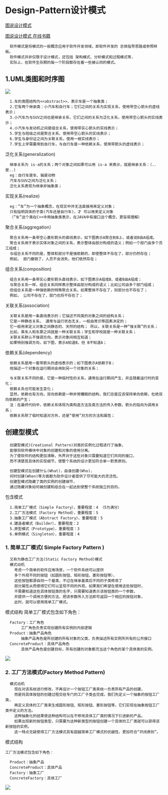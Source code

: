 # Design-Pattern设计模式
[图说设计模式](https://github.com/me115/design_patterns)

[图说设计模式 在线书籍 ](https://design-patterns.readthedocs.io/zh_CN/latest/index.html)


      软件模式是将模式的一般概念应用于软件开发领域，即软件开发的 总体指导思路或参照样板。
      软件模式并非仅限于设计模式，还包括 架构模式、分析模式和过程模式等，
      实际上，在软件生存期的每一个阶段都存在着一些被认同的模式。

## 1.UML类图和时序图
![](https://design-patterns.readthedocs.io/zh_CN/latest/_images/uml_class_struct.jpg)
      
      1.车的类图结构为<<abstract>>，表示车是一个抽象类；
      2.它有两个继承类：小汽车和自行车；它们之间的关系为实现关系，使用带空心箭头的虚线表示；
      3.小汽车为与SUV之间也是继承关系，它们之间的关系为泛化关系，使用带空心箭头的实线表示；
      4.小汽车与发动机之间是组合关系，使用带实心箭头的实线表示；
      5.学生与班级之间是聚合关系，使用带空心箭头的实线表示；
      6.学生与身份证之间为关联关系，使用一根实线表示；
      7.学生上学需要用到自行车，与自行车是一种依赖关系，使用带箭头的虚线表示；

泛化关系(generalization)
      
      继承关系为 is-a的关系；两个对象之间如果可以用 is-a 来表示，就是继承关系：（..是..)
      eg：自行车是车、猫是动物
      汽车与SUV之间为泛化关系；
      泛化关系表现为继承非抽象类；
      
实现关系(realize)
      
      eg：”车”为一个抽象概念，在现实中并无法直接用来定义对象；
      只有指明具体的子类(汽车还是自行车)，才 可以用来定义对象
      （”车”这个类在C++中用抽象类表示，在JAVA中有接口这个概念，更容易理解）

聚合关系(aggregation）
      
      聚合关系用一条带空心菱形箭头的直线表示，如下图表示A聚合到B上，或者说B由A组成。
      聚合关系用于表示实体对象之间的关系，表示整体由部分构成的语义；例如一个部门由多个员工组成；
      与组合关系不同的是，整体和部分不是强依赖的，即使整体不存在了，部分仍然存在；
      例如， 部门撤销了，人员不会消失，他们依然存在；
      
组合关系(composition)

      组合关系用一条带实心菱形箭头直线表示，如下图表示A组成B，或者B由A组成；   
      与聚合关系一样，组合关系同样表示整体由部分构成的语义；比如公司由多个部门组成；
      但组合关系是一种强依赖的特殊聚合关系，如果整体不存在了，则部分也不存在了；
      例如， 公司不存在了，部门也将不存在了；
      
关联关系(association)

      关联关系是用一条直线表示的；它描述不同类的对象之间的结构关系；
      它是一种静态关系， 通常与运行状态无关，一般由常识等因素决定的；
      它一般用来定义对象之间静态的、天然的结构； 所以，关联关系是一种“强关联”的关系；
      比如，乘车人和车票之间就是一种关联关系；学生和学校就是一种关联关系；
      关联关系默认不强调方向，表示对象间相互知道；
      如果特别强调方向，如下图，表示A知道B，但 B不知道A；
      
依赖关系(dependency)

      依赖关系是用一套带箭头的虚线表示的；如下图表示A依赖于B；
      他描述一个对象在运行期间会用到另一个对象的关系；
      
      与关联关系不同的是，它是一种临时性的关系，通常在运行期间产生，并且随着运行时的变化； 
      依赖关系也可能发生变化；
      显然，依赖也有方向，双向依赖是一种非常糟糕的结构，我们总是应该保持单向依赖，杜绝双向依赖的产生；
      注：在最终代码中，依赖关系体现为类构造方法及类方法的传入参数，箭头的指向为调用关系；
      依赖关系除了临时知道对方外，还是“使用”对方的方法和属性；
      
      
## 创建型模式

      创建型模式(Creational Pattern)对类的实例化过程进行了抽象，
      能够将软件模块中对象的创建和对象的使用分离。
      为了使软件的结构更加清晰，外界对于这些对象只需要知道它们共同的接口，
      而不清楚其具体的实现细节，使整个系统的设计更加符合单一职责原则。
      
      创建型模式在创建什么(What)，由谁创建(Who)，
      何时创建(When)等方面都为软件设计者提供了尽可能大的灵活性。
      创建型模式隐藏了类的实例的创建细节，
      通过隐藏对象如何被创建和组合在一起达到使整个系统独立的目的。


包含模式

      1.简单工厂模式（Simple Factory），重要程度：4 （5为满分）
      2.工厂方法模式（Factory Method），重要程度：5
      3.抽象工厂模式（Abstract Factory），重要程度：5
      4.建造者模式（Builder），重要程度：2
      5.原型模式（Prototype），重要程度：3
      6.单例模式（Singleton），重要程度：4

### 1. 简单工厂模式( Simple Factory Pattern )
      又称为静态工厂方法(Static Factory Method)模式
      模式动机
        考虑一个简单的软件应用场景，一个软件系统可以提供
        多个外观不同的按钮（如圆形按钮、矩形按钮、菱形按钮等）， 
        这些按钮都源自同一个基类，不过在继承基类后不同的子类修改了
        部分属性从而使得它们可以呈现不同的外观，如果我们希望在使用这些按钮时，
        不需要知道这些具体按钮类的名字，只需要知道表示该按钮类的一个参数，
        并提供一个调用方便的方法，把该参数传入方法即可返回一个相应的按钮对象，
        此时，就可以使用简单工厂模式。
        
模式结构
简单工厂模式包含如下角色：

      Factory：工厂角色 
           工厂角色负责实现创建所有实例的内部逻辑
      Product：抽象产品角色
           抽象产品角色是所创建的所有对象的父类，负责描述所有实例所共有的公共接口
      ConcreteProduct：具体产品角色
           具体产品角色是创建目标，所有创建的对象都充当这个角色的某个具体类的实例。
![](https://design-patterns.readthedocs.io/zh_CN/latest/_images/SimpleFactory.jpg)
      
### 2. 工厂方法模式(Factory Method Pattern)
      模式动机
        现在对该系统进行修改，不再设计一个按钮工厂类来统一负责所有产品的创建，
        而是将具体按钮的创建过程交给专门的工厂子类去完成，我们先定义一个抽象的按钮工厂类，
        再定义具体的工厂类来生成圆形按钮、矩形按钮、菱形按钮等，它们实现在抽象按钮工厂类中定义的方法。
        这种抽象化的结果使这种结构可以在不修改具体工厂类的情况下引进新的产品，
        如果出现新的按钮类型，只需要为这种新类型的按钮创建一个具体的工厂类就可以获得该新按钮的实例，
        这一特点无疑使得工厂方法模式具有超越简单工厂模式的优越性，更加符合“开闭原则”。
      
模式结构

    工厂方法模式包含如下角色：

      Product：抽象产品
      ConcreteProduct：具体产品
      Factory：抽象工厂
      ConcreteFactory：具体工厂
![](https://design-patterns.readthedocs.io/zh_CN/latest/_images/FactoryMethod.jpg)
      
      
      

